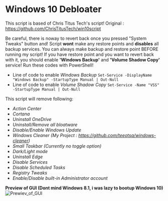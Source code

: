 # Windows 10 Debloater

This script is based of Chris Titus Tech's script! Original : https://github.com/ChrisTitusTech/win10script
 
Be careful, there is noway to revert back once you pressed "System Tweaks" button and! Script **wont** make any restore points and **disables** all backup services. You can always make backup and restore point BEFORE running my script!
If you have restore point and you want to revert back with it, you should enable **'Windows Backup'** and **'Volume Shadow Copy'** service! Run these codes with PowerShell!
- Line of code to enable *Windows Backup* `Set-Service -DisplayName "Windows Backup" -StartupType Manual | Out-Null`
- Line of code to enable *Volume Shadow Copy* `Set-Service -Name "VSS" -StartupType Manual | Out-Null` 

This script will remove following:
- *Action Center*
- *Cortana*
- *Uninstall OneDrive*
- *Uninstall/Remove all bloatware*
- *Disable/Enable Windows Update*
- *Windows Cleaner (My Project : https://github.com/teeotsa/windows-cleaner)*
- *Small Taskbar (Currently no toggle option)*
- *Dark/Light mode*
- *Uninstall Edge*
- *Disable Services*
- *Disable Scheduled Tasks*
- *Registry Tweaks*
- *Enable/Disable built-in Administrator account*

**Preview of GUI (Dont mind Windows 8.1, i was lazy to bootup Windows 10)**
![Prewiev_of_GUI](https://user-images.githubusercontent.com/78772453/131383527-ac18ba8e-f6d2-4c36-90a0-3696866af66a.PNG)


